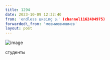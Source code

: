 ```yaml
---
title: 1294
date: 2023-10-09 12:32:40
from: 'endless шизing ⍼' (channel1162404975)
forwarded\_from: 'мевмиевмявмев'
layout: post
---
```


![image](photos/photo_183@09-10-2023_12-32-40.jpg)

студенты
